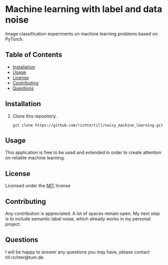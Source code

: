 
  <h1>Machine learning with label and data noise</h1>
  
  <p>Image classification experiments on machine learning problems based on PyTorch. </p>
  <h2>Table of Contents</h2>
  <ul> 
   <li><a href="#Installation">Installation</a></li> 
   <li><a href="#Usage">Usage</a></li>   
   <li><a href="#License">License</a></li>   
   <li><a href="#Contributing">Contributing</a></li>      
   <li><a href="#Questions">Questions</a></li>                         
  </ul>
  <h2 id="Installation">Installation</h2>                         
  
1. Clone this repository.
    ```
    git clone https://github.com/richtertill/noisy_machine_learning.git
    ```
  <h2 id="Usage">Usage</h2>
  <p>This application is free to be used and extended in order to create attention on reliable machine learning. </p> 
  <h2 id="License">License</h2>
  <p>Licensed under the <a href="./License.txt">MIT</a> license</p>
  <h2 id="Contributing">Contributing</h2>
  <p>Any contribution is appreciated. A lot of spaces remain open. My next step is to include semantic label noise, which already works in my personal project.</p>
  <p></p>
  <h2 id="Questions">Questions</h2>
  <p style="strong">I will be happy to answer any questions you may have, please contact till.richter@tum.de.</p> 
